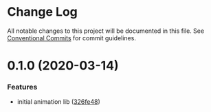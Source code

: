 # Change Log

All notable changes to this project will be documented in this file.
See [Conventional Commits](https://conventionalcommits.org) for commit guidelines.

# 0.1.0 (2020-03-14)


### Features

* initial animation lib ([326fe48](https://github.com/the-holocron/astromech/commit/326fe487178931996685d1a63cac7ac6026be0ea))
